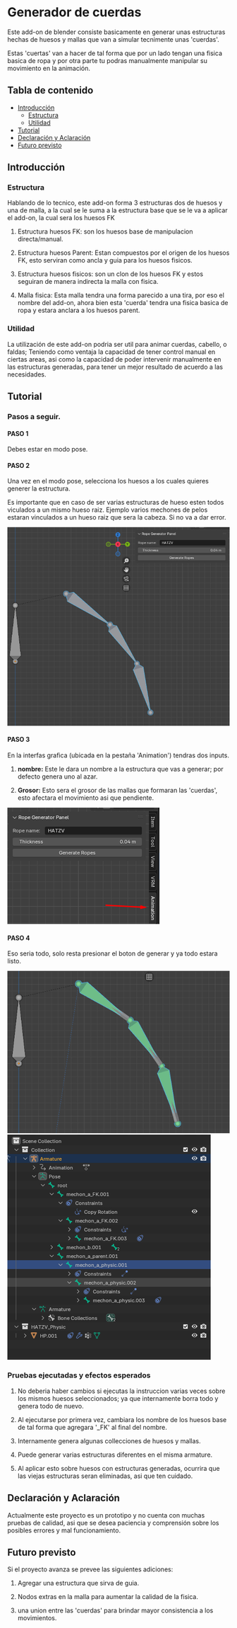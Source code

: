 # Generador de cuerdas

Este add-on de blender consiste basicamente en generar unas estructuras hechas de huesos y mallas que van a simular tecnimente unas 'cuerdas'.

Estas 'cuertas' van a hacer de tal forma que por un lado tengan una fisica basica de ropa y por otra parte tu podras manualmente manipular su movimiento en la animación.


## Tabla de contenido

* [Introducción](#Introducción)
  * [Estructura](#Estructura)
  * [Utilidad](#Utilidad)
* [Tutorial](#Tutorial)
* [Declaración y Aclaración](#Declaración-y-Aclaración)
* [Futuro previsto](#Futuro-previsto)

## Introducción
### Estructura

Hablando de lo tecnico, este add-on forma 3 estructuras dos de huesos y una de malla, a la cual se le suma a la estructura base que se le va a aplicar el add-on, la cual sera los  huesos FK

1. Estructura huesos FK: son los huesos base de manipulacion directa/manual.

2. Estructura huesos Parent: Estan compuestos por el origen de los huesos FK, esto serviran como ancla y guia para los huesos fisicos.
 
3. Estructura huesos fisicos: son un clon de los huesos FK y estos seguiran de manera indirecta la malla con fisica.

4. Malla fisica: Esta malla tendra una forma parecido a una tira, por eso el nombre del add-on, ahora bien esta 'cuerda' tendra una fisica basica de ropa y estara anclara a los huesos parent. 

### Utilidad

La utilización de este add-on podria ser util para animar cuerdas, cabello, o faldas; Teniendo como ventaja la capacidad de tener control manual en ciertas areas, asi como la capacidad de poder intervenir manualmente en las estructuras generadas, para tener un mejor resultado de acuerdo a las necesidades.

## Tutorial
### Pasos a seguir.
#### PASO 1
Debes estar en modo pose.

#### PASO 2

Una vez en el modo pose, selecciona los huesos a los cuales quieres generer la estructura.

Es importante que en caso de ser varias estructuras de hueso esten todos  viculados a un mismo hueso raiz. Ejemplo varios mechones de pelos estaran vinculados a un hueso raiz que sera la cabeza. Si no va a dar error.

!["Select bones"](/images/tuto1.png?raw=true "Select Bones")

#### PASO 3
En la interfas grafica (ubicada en la pestaña 'Animation') tendras dos inputs.

1. **nombre:** Este le dara un nombre a la estructura que vas a generar; por defecto genera uno al azar.

2. **Grosor:** Esto sera el grosor de las mallas que formaran las 'cuerdas', esto afectara el movimiento asi que pendiente.

!["UI"](/images/tuto2.png?raw=true "UI")

#### PASO 4
Eso seria todo, solo resta presionar el boton de generar y ya todo estara listo.


!["Final1"](/images/tuto3.png?raw=true "Final1")
!["Final2"](/images/tuto4.png?raw=true "Final2")
### Pruebas ejecutadas y efectos esperados
1. No deberia haber cambios si ejecutas la instruccion varias veces sobre los mismos huesos seleccionados; ya que internamente borra todo y genera todo de nuevo.

2. Al ejecutarse por primera vez, cambiara los nombre de los huesos base de tal forma que agregara '_FK' al final del nombre.

3. Internamente genera algunas collecciones de huesos y mallas.

4. Puede generar varias estructuras diferentes en el misma armature.

5. Al aplicar esto sobre huesos con estructuras generadas, ocurrira que las viejas estructuras seran eliminadas, asi que ten cuidado.

## Declaración y Aclaración

Actualmente este proyecto es un prototipo y no cuenta con muchas pruebas de calidad, asi que se desea paciencia y comprensión sobre los posibles errores y mal funcionamiento.

## Futuro previsto

Si el proyecto avanza se prevee las siguientes adiciones:

 1. Agregar una estructura que sirva de guia.

 2. Nodos extras en la malla para aumentar la calidad de la fisica.

 3. una union entre las 'cuerdas' para brindar mayor consistencia a los movimientos.






